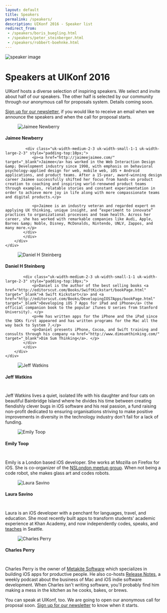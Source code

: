 ```yaml
---
layout: default
title: Speakers
permalink: /speakers/
description: UIKonf 2016 - Speaker list 
redirect_from:
 - /speakers/boris_buegling.html
 - /speakers/peter_steinberger.html
 - /speakers/robbert-boehnke.html
---
```


<div class="headerimage uk-position-relative" style="background-image: url({{ site.baseurl }}/static/images/speakers-header-cropped.jpg);" data-uk-parallax="{bg: '-50'}">
  <img class="uk-invisible" src="{{ site.baseurl }}/static/images/speakers-header-cropped.jpg" alt="speaker image">
   <div class="uk-position-cover uk-flex uk-flex-center uk-flex-middle uk-flex-column">
      <div class="teaser-register">
	    <div class="uk-container uk-container-center">
			<div class="uk-grid">
        		<div class="uk-width-1-1">
        			<h1>Speakers at UIKonf 2016</h1>
				</div>
       	 		<div class="uk-width-medium-1-2 uk-text-left">
			 	   <p>UIKonf hosts a diverse selection of inspiring speakers. We select and invite about half of our speakers. The other half is selected by our community through our anonymous call for proposals system. Details coming soon.</p>
				</div>
    			<div class="uk-width-medium-1-2 uk-text-left">
					<p><a href="#newsletter">Sign up for our newsletter</a>, if you would like to receive an email when we announce the speakers and when the call for proposal starts.</p>
				</div>
			</div>
		</div>
     </div>
   </div>
</div>

<div class="backshape light-grey">
	<div class="wrapper">
		<div class="uk-container uk-container-center uk-margin-large-top">
    		<div class="uk-grid">
	    	<div class="uk-width-medium-1-3 uk-width-small-1-1 uk-width-large-1-3">
      		<a name="jaimee"></a>
			<div class="box">
      			<figure class="uk-overlay uk-overlay-hover">
			        <img class="uk-overlay-spin" src="{{ site.baseurl }}/static/images/jaimee-newberry1.jpg" alt="Jaimee Newberry">
					    <a class="uk-position-cover" href="https://twitter.com/jaimeejaimee" target="_blank"></a>
						</figure>
		        <div class="info-box">
		          <h4>Jaimee Newberry</h4>
		        </div>
		      </div>
	      	</div>

	     	 <div class="uk-width-medium-2-3 uk-width-small-1-1 uk-width-large-2-3" style="padding-top:10px;">
	       	 	<p><a href="http://jaimeejaimee.com/" target="_blank">Jaimee</a> has worked in the Web Interaction Design &amp; Development industry since 1998, with emphasis on behavioral psychology-applied design for web, mobile web, iOS + Android applications, and product teams. After a 15-year, award-winning design career Jaimee successfully shifted her focus from hands-on product creation to coaching and inspiring world-renowned product teams through examples, relatable stories and constant experimentation in order to achieve more joy in life along with more compassionate teams and digital products.</p>

				<p>Jaimee is an industry veteran and regarded expert on applying UX thinking, unique insight, and “experiment to innovate” practices to organizational processes and team health. Across her career, she has worked with remarkable companies like Audi, Apple, Barnes &amp; Noble, Disney, McDonalds, Nintendo, UNLV, Zappos, and many more.</p>
	      	</div>
	  		</div>
		</div>
	</div>
</div>

<div class="backshape opposite">
	<div class="wrapper">
		<div class="uk-container uk-container-center uk-margin-large-bottom">
			<div class="uk-grid">
	    	<div class="uk-width-medium-1-3 uk-width-small-1-1 uk-width-large-1-3">
	      		<a name="daniel"></a>
      			<div class="box">
      				<figure class="uk-overlay uk-overlay-hover">
			    		<img class="uk-overlay-spin" src="{{ site.baseurl }}/static/images/daniel-steinberg.jpg" alt="Daniel H Steinberg">
							<a class="uk-position-cover" href="https://twitter.com/dimsumthinking" target="_blank"></a>
					</figure>
		     		<div class="info-box">
		     			 <h4>Daniel H Steinberg</h4>
		    		</div>
		   	   </div>
	      	</div>

	      	<div class="uk-width-medium-2-3 uk-width-small-1-1 uk-width-large-2-3" style="padding-top:10px;">
				<p>Daniel is the author of the best selling books <a href="http://editorscut.com/Books/SwiftKickstart/bookPage.html" target="_blank">A Swift Kickstart</a> and <a href="http://editorscut.com/Books/DevelopingIOS7Apps/bookPage.html" target="_blank">Developing iOS 7 Apps for iPad and iPhone</a> (the official companion book to the popular iTunes U series from Stanford University). </p>
				<p>He has written apps for the iPhone and the iPad since the SDKs first appeared and has written programs for the Mac all the way back to System 7.</p>
				<p>Daniel presents iPhone, Cocoa, and Swift training and consults through his company <a href="http://www.dimsumthinking.com/" target="_blank">Dim Sum Thinking</a>. </p>
	      	</div>
	  		</div>
		</div>
	</div>
</div>

<div class="backshape opposite light-grey">
	<div class="wrapper">
		<div class="uk-container uk-container-center">
			<div class="uk-grid">
	    	<div class="uk-width-medium-1-3 uk-width-small-1-1 uk-width-large-1-3">
	      		<a name="jeff"></a>
      			<div class="box">
      				<figure class="uk-overlay uk-overlay-hover">
			    		<img class="uk-overlay-spin" src="{{ site.baseurl }}/static/images/jeff-watkins.jpg" alt="Jeff Watkins">
							<a class="uk-position-cover" href="https://twitter.com/jeffwatkins" target="_blank"></a>
					</figure>
		     		<div class="info-box">
		     			 <h4>Jeff Watkins</h4>
		    		</div>
		   	   </div>
	      	</div>
	      	<div class="uk-width-medium-2-3 uk-width-small-1-1 uk-width-large-2-3" style="padding-top:10px;">
				<p>Jeff Watkins lives a quiet, isolated life with his daughter and four cats on beautiful Bainbridge Island where he divides his time between creating fiendishly clever bugs in iOS software and his real passion, a fund raising non-profit dedicated to ensuring organisations striving to make positive improvements in diversity in the technology industry don't fail for a lack of funding.</p>
	      	</div>
	  		</div>
		</div>
	</div>
</div>

<div class="backshape opposite">
	<div class="wrapper">
		<div class="uk-container uk-container-center">
			<div class="uk-grid">
	    	<div class="uk-width-medium-1-3 uk-width-small-1-1 uk-width-large-1-3">
	      		<a name="emily"></a>
      			<div class="box">
      				<figure class="uk-overlay uk-overlay-hover">
			    		<img class="uk-overlay-spin" src="{{ site.baseurl }}/static/images/emily-toop.jpg" alt="Emily Toop">
							<a class="uk-position-cover" href="https://twitter.com/fluffyemily" target="_blank"></a>
					</figure>
		     		<div class="info-box">
		     			 <h4>Emily Toop</h4>
		    		</div>
		   	   </div>
	      	</div>
	      	<div class="uk-width-medium-2-3 uk-width-small-1-1 uk-width-large-2-3" style="padding-top:10px;">
				<p>Emily is a London based iOS developer. She works at Mozilla on Firefox for iOS. She is co-organizer of the <a href=" http://www.meetup.com/NSLondon/" target="_blank">NSLondon meetup group</a>. When not being a code robot, she makes glass art and codes robots.</p>
	      	</div>
	  		</div>
		</div>
	</div>
</div>

<div class="backshape opposite light-grey">
	<div class="wrapper">
		<div class="uk-container uk-container-center">
			<div class="uk-grid">
	    	<div class="uk-width-medium-1-3 uk-width-small-1-1 uk-width-large-1-3">
	      		<a name="laura"></a>
      			<div class="box">
      				<figure class="uk-overlay uk-overlay-hover">
			    		<img class="uk-overlay-spin" src="{{ site.baseurl }}/static/images/laura-savino.jpg" alt="Laura Savino">
							<a class="uk-position-cover" href="https://twitter.com/savinola" target="_blank"></a>
					</figure>
		     		<div class="info-box">
		     			 <h4>Laura Savino</h4>
		    		</div>
		   	   </div>
	      	</div>
	      	<div class="uk-width-medium-2-3 uk-width-small-1-1 uk-width-large-2-3" style="padding-top:10px;">
				<p>Laura is an iOS developer with a penchant for languages, travel, and education. She most recently built apps to transform students&#39; academic experience at Khan Academy, and now independently codes, speaks, and <a href="http://appcamp4girls.com/" target="_blank">teaches</a> in Seattle.</p>
	      	</div>
	  		</div>
		</div>
	</div>
</div>

<div class="backshape opposite">
	<div class="wrapper">
		<div class="uk-container uk-container-center">
			<div class="uk-grid">
	    	<div class="uk-width-medium-1-3 uk-width-small-1-1 uk-width-large-1-3">
	      		<a name="charles"></a>
      			<div class="box">
      				<figure class="uk-overlay uk-overlay-hover">
			    		<img class="uk-overlay-spin" src="{{ site.baseurl }}/static/images/charles-perry.jpg" alt="Charles Perry">
							<a class="uk-position-cover" href="https://twitter.com/dazeend" target="_blank"></a>
					</figure>
		     		<div class="info-box">
		     			 <h4>Charles Perry</h4>
		    		</div>
		   	   </div>
	      	</div>
	      	<div class="uk-width-medium-2-3 uk-width-small-1-1 uk-width-large-2-3" style="padding-top:10px;">
				<p>Charles Perry is the owner of <a href="http://metakite.com/" target="_blank">Metakite Software</a> which specializes in building iOS apps for productive people. He also co-hosts <a href="http://itpc://releasenotes.tv/feed/podcast/" target="_blank">Release Notes</a>, a weekly podcast about the business of Mac and iOS indie software development. When Charles isn&#39;t writing software, you&#39;ll probably find him making a mess in the kitchen as he cooks, bakes, or brews.</p>
	      	</div>
	  		</div>
		</div>
	</div>
</div>

<div class="straight light-grey">
	<div class="wrapper">
		<div class="uk-container uk-container-center uk-margin-large-top">
	    	<div class="uk-width-1-1">
	      		<p>You can speak at UIKonf, too. We are going to open our anonymous call for proposal soon. <a href="#newsletter">Sign up for our newsletter</a> to know when it starts.</p>
	  		</div>
		</div>
	</div>
</div>
